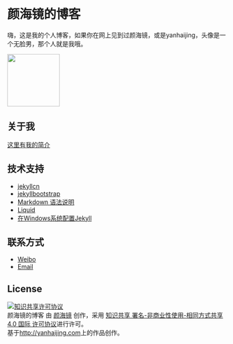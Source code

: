 # 颜海镜的博客
嗨，这是我的个人博客，如果你在网上见到过颜海镜，或是yanhaijing，头像是一个无脸男，那个人就是我哦。

<img src="http://yanhaijing.com/img/facelessman.png" width="120">

## 关于我
[这里有我的简介](http://yanhaijing.com/yan_about.html)

## 技术支持
- [jekyllcn](http://jekyllcn.com/)
- [jekyllbootstrap](http://jekyllbootstrap.com)
- [Markdown 语法说明](http://wowubuntu.com/markdown/)
- [Liquid](https://github.com/Shopify/liquid/wiki/Liquid-for-Designers)
- [在Windows系统配置Jekyll](http://yanhaijing.com/jekyll/2011/12/30/run-jekyll-on-window)

## 联系方式
- [Weibo](http://weibo.com/yanhaijing1234 "yanhaijing's Weibo")
- [Email](http://yanhaijing@yeah.net "yanhaijing's Email")

## License
<a rel="license" href="http://creativecommons.org/licenses/by-nc-sa/4.0/"><img alt="知识共享许可协议" style="border-width:0" src="http://i.creativecommons.org/l/by-nc-sa/4.0/88x31.png" /></a><br /><span xmlns:dct="http://purl.org/dc/terms/" href="http://purl.org/dc/dcmitype/Text" property="dct:title" rel="dct:type">颜海镜的博客</span> 由 <a xmlns:cc="http://creativecommons.org/ns#" href="http://yanhaijing.com" property="cc:attributionName" rel="cc:attributionURL">颜海镜</a> 创作，采用 <a rel="license" href="http://creativecommons.org/licenses/by-nc-sa/4.0/">知识共享 署名-非商业性使用-相同方式共享 4.0 国际 许可协议</a>进行许可。<br />基于<a xmlns:dct="http://purl.org/dc/terms/" href="http://yanhaijing.com" rel="dct:source">http://yanhaijing.com</a>上的作品创作。
